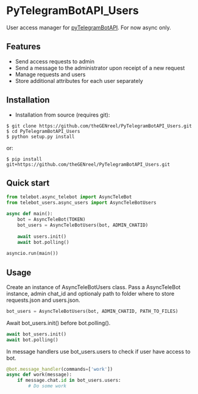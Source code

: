 # PyTelegramBotAPI_Users
User access manager for <a href='https://github.com/eternnoir/pyTelegramBotAPI'>pyTelegramBotAPI</a>. For now async only.

## Features
 - Send access requests to admin
 - Send a message to the administrator upon receipt of a new request
 - Manage requests and users
 - Store additional attributes for each user separately

## Installation

* Installation from source (requires git):

```
$ git clone https://github.com/theGENreel/PyTelegramBotAPI_Users.git
$ cd PyTelegramBotAPI_Users
$ python setup.py install
```
or:
```
$ pip install git+https://github.com/theGENreel/PyTelegramBotAPI_Users.git
```
## Quick start
```python
from telebot.async_telebot import AsyncTeleBot
from telebot_users.async_users import AsyncTeleBotUsers

async def main():
    bot = AsyncTeleBot(TOKEN)
    bot_users = AsyncTeleBotUsers(bot, ADMIN_CHATID)
    
    await users.init()
    await bot.polling()
    
asyncio.run(main())
```
## Usage
Create an instance of AsyncTeleBotUsers class. Pass a AsyncTeleBot instance, admin chat_id and optionaly path to folder where to store requests.json and users.json.
```python
bot_users = AsyncTeleBotUsers(bot, ADMIN_CHATID, PATH_TO_FILES)
```
Await bot_users.init() before bot.polling().
```python
await bot_users.init()
await bot.polling()
```
In message handlers use bot_users.users to check if user have access to bot.
```python
@bot.message_handler(commands=['work'])
async def work(message):
    if message.chat.id in bot_users.users:
        # Do some work
```
